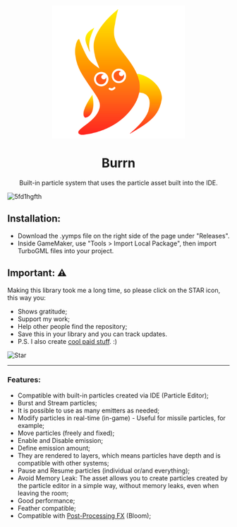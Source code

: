 
<p align="center"><img src="https://github.com/FoxyOfJungle/Burrn/blob/main/ICON.png" style="display:block; margin:auto; width:300px"></p>
<h1 align="center">Burrn</h1>

<p align="center">Built-in particle system that uses the particle asset built into the IDE.</p>

![5fd1hgfth](https://github.com/FoxyOfJungle/Burrn/assets/52144406/65e1f835-6ef4-4152-a25b-f35e0cc31c61)


## Installation:

* Download the .yymps file on the right side of the page under "Releases".
* Inside GameMaker, use "Tools > Import Local Package", then import TurboGML files into your project.

## Important: ⚠
Making this library took me a long time, so please click on the STAR icon, this way you:
* Shows gratitude;
* Support my work;
* Help other people find the repository;
* Save this in your library and you can track updates.
* P.S. I also create [cool paid stuff](https://foxyofjungle.itch.io). :)

![Star](https://user-images.githubusercontent.com/52144406/229738087-5aae0d44-cf98-4b1a-bc6b-a1d14ce69557.png)

----

### Features:

* Compatible with built-in particles created via IDE (Particle Editor);
* Burst and Stream particles;
* It is possible to use as many emitters as needed;
* Modify particles in real-time (in-game) - Useful for missile particles, for example;
* Move particles (freely and fixed);
* Enable and Disable emission;
* Define emission amount;
* They are rendered to layers, which means particles have depth and is compatible with other systems;
* Pause and Resume particles (individual or/and everything);
* Avoid Memory Leak: The asset allows you to create particles created by the particle editor in a simple way, without memory leaks, even when leaving the room;
* Good performance;
* Feather compatible;
* Compatible with [Post-Processing FX](https://foxyofjungle.itch.io/post-processing-fx) (Bloom);
